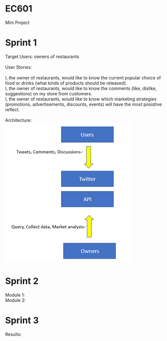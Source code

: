 # EC601
Mini Project

# Sprint 1
  Target Users: owners of restaurants<br/><br/>
  User Stories:<br/><br/> 
  I, the owner of restaurants, would like to know the current popular choice of food or drinks (what kinds of products should be released).<br/>
  I, the owner of restaurants, would like to know the comments (like, dislike, suggestions) on my store from customers.<br/>
  I, the owner of restaurants, would like to know which marketing strategies (promotions, advertisements, discounts, events) will have the most posistive reflect.<br/><br/>
  Architecture:<br/>
<img src="https://github.com/ThomasChen1997/EC601/blob/master/%E6%9C%AA%E5%91%BD%E5%90%8D.png">
# Sprint 2
  Module 1:<br/>
  Module 2:
# Sprint 3
  Results:<br/>      
